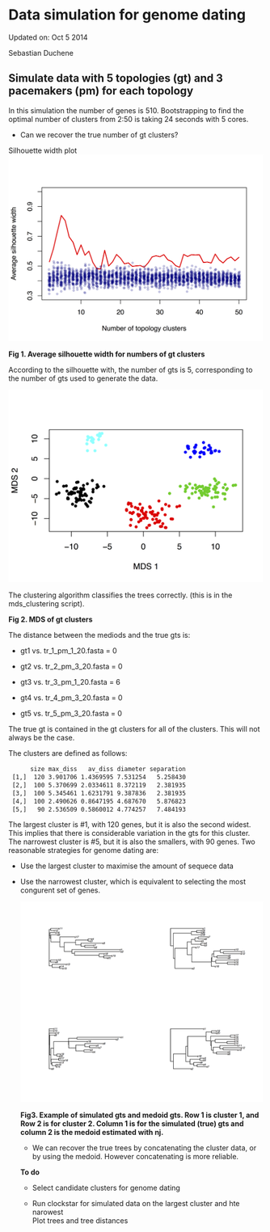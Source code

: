 # Data simulation for genome dating

Updated on: Oct 5 2014

Sebastian Duchene


## Simulate data with 5 topologies (gt) and 3 pacemakers (pm) for each topology

In this simulation the number of genes is 510. Bootstrapping to find the optimal number of clusters from 2:50 is taking 24 seconds with 5 cores.

   - Can we recover the true number of gt clusters?

   Silhouette width plot
   ![fig1](https://raw.githubusercontent.com/sebastianduchene/genome_dating/master/gdata_1/silhouette_plot.png)

   **Fig 1. Average silhouette width for numbers of gt clusters**

 According to the silhouette with, the number of gts is 5, corresponding to the number of gts used to generate the data.

   ![fig2](https://raw.githubusercontent.com/sebastianduchene/genome_dating/master/gdata_1/topology_clusters.png)

The clustering algorithm classifies the trees correctly. (this is in the mds_clustering script). 

   **Fig 2. MDS of gt clusters**

The distance between the mediods and the true gts is:

- gt1 vs. tr_1_pm_1_20.fasta = 0

- gt2 vs. tr_2_pm_3_20.fasta = 0

- gt3 vs. tr_3_pm_1_20.fasta = 6

- gt4 vs. tr_4_pm_3_20.fasta = 0

- gt5 vs. tr_5_pm_3_20.fasta = 0

The true gt is contained in the gt clusters for all of the clusters. This will not always be the case. 

The clusters are defined as follows:

```   
      size max_diss   av_diss diameter separation
 [1,]  120 3.901706 1.4369595 7.531254   5.258430
 [2,]  100 5.370699 2.0334611 8.372119   2.381935
 [3,]  100 5.345461 1.6231791 9.387836   2.381935
 [4,]  100 2.490626 0.8647195 4.687670   5.876823
 [5,]   90 2.536509 0.5860012 4.774257   7.484193
```

The largest cluster is #1, with 120 genes, but it is also the second widest. This implies that there is considerable variation in the gts for this cluster. The narrowest cluster is #5, but it is also the smallers, with 90 genes. Two reasonable strategies for genome dating are:

 - Use the largest cluster to maximise the amount of sequece data

 - Use the narrowest cluster, which is equivalent to selecting the most congurent set of genes. 

   ![fig3](https://raw.githubusercontent.com/sebastianduchene/genome_dating/master/gdata_1/trees_exmamples.png)

   **Fig3. Example of simulated gts and medoid gts. Row 1 is cluster 1, and Row 2 is for cluster 2. Column 1 is for the simulated (true) gts and column 2 is the medoid estimated with nj.**


   - We can recover the true trees by concatenating the cluster data, or by using the medoid. However concatenating is more reliable. 

   **To do**
   
   - Select candidate clusters for genome dating
   
   - Run clockstar for simulated data on the largest cluster and hte narowest    
   Plot trees and tree distances
